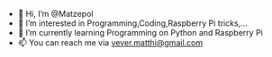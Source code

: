 - 👋 Hi, I’m @Matzepol
- 👀 I’m interested in Programming,Coding,Raspberry Pi tricks,...
- 🌱 I’m currently learning Programming on Python and Raspberry Pi
- 📫 You can reach me via vever.matthi@gmail.com

<!---
Matzepol/Matzepol is a ✨ special ✨ repository because its `README.md` (this file) appears on your GitHub profile.
You can click the Preview link to take a look at your changes.
--->

